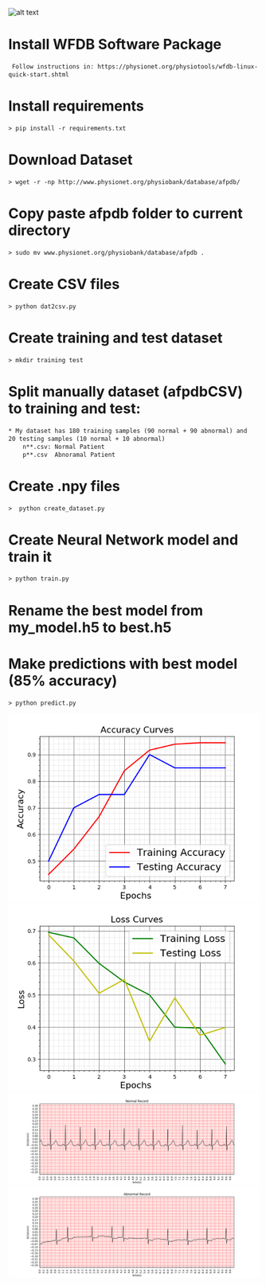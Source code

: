 ![alt text](https://d20vrrgs8k4bvw.cloudfront.net/images/courses/logos/logo-color-tensorflow.png)

# Install WFDB Software Package
     Follow instructions in: https://physionet.org/physiotools/wfdb-linux-quick-start.shtml 

# Install requirements
    > pip install -r requirements.txt

# Download Dataset
    > wget -r -np http://www.physionet.org/physiobank/database/afpdb/

# Copy paste afpdb folder to current directory 
    > sudo mv www.physionet.org/physiobank/database/afpdb .

# Create CSV files 
    > python dat2csv.py

# Create training and test dataset
    > mkdir training test

# Split manually dataset (afpdbCSV) to training and test:
    * My dataset has 180 training samples (90 normal + 90 abnormal) and   20 testing samples (10 normal + 10 abnormal)
        n**.csv: Normal Patient  
        p**.csv  Abnoramal Patient 

# Create .npy files 
    >  python create_dataset.py

# Create Neural Network model and train it 
    > python train.py

# Rename the best model from my_model.h5 to best.h5


# Make predictions with best model (85% accuracy)
    > python predict.py

![alt text](Accuracy.png)
![alt text](Loss.png)
![alt text](Normal.png)
![alt text](Abnormal.png)


